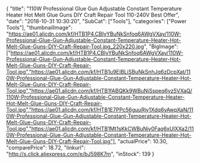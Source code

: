 {
	"title": "110W Professional Glue Gun Adjustable Constant Temperature Heater Hot Melt Glue Guns DIY Craft Repair Tool 110-240V Best Offer",
	"date": "2018-10-31 10:30:20",
	"SubCat": ["Tools"],
	"categories": ["Power Tools"],
	"thumbnailImage": "https://ae01.alicdn.com/kf/HTB1P4.CBIyYBuNkSnfoq6AWgVXay/110W-Professional-Glue-Gun-Adjustable-Constant-Temperature-Heater-Hot-Melt-Glue-Guns-DIY-Craft-Repair-Tool.jpg_220x220.jpg",
	"BigImage": ["https://ae01.alicdn.com/kf/HTB1P4.CBIyYBuNkSnfoq6AWgVXay/110W-Professional-Glue-Gun-Adjustable-Constant-Temperature-Heater-Hot-Melt-Glue-Guns-DIY-Craft-Repair-Tool.jpg","https://ae01.alicdn.com/kf/HTB1u9EIBLiSBuNkSnhJq6zDcpXat/110W-Professional-Glue-Gun-Adjustable-Constant-Temperature-Heater-Hot-Melt-Glue-Guns-DIY-Craft-Repair-Tool.jpg","https://ae01.alicdn.com/kf/HTB1fABQKk9WBuNjSspeq6yz5VXaQ/110W-Professional-Glue-Gun-Adjustable-Constant-Temperature-Heater-Hot-Melt-Glue-Guns-DIY-Craft-Repair-Tool.jpg","https://ae01.alicdn.com/kf/HTB1E7PPc56guuRjy1Xdq6yAwpXaN/110W-Professional-Glue-Gun-Adjustable-Constant-Temperature-Heater-Hot-Melt-Glue-Guns-DIY-Craft-Repair-Tool.jpg","https://ae01.alicdn.com/kf/HTB1Mt1sKkCWBuNjy0Faq6xUlXXa2/110W-Professional-Glue-Gun-Adjustable-Constant-Temperature-Heater-Hot-Melt-Glue-Guns-DIY-Craft-Repair-Tool.jpg"],
	"actualPrice": 10.30,
	"comparePrice": 18.72,
	"linkurl": "http://s.click.aliexpress.com/e/bJ598K7m",
	"inStock": 139
}
